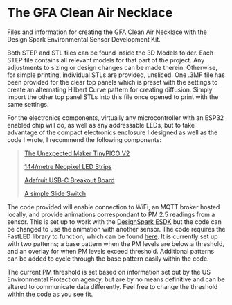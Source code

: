 # The GFA Clean Air Necklace
Files and information for creating the GFA Clean Air Necklace with the Design Spark Environmental Sensor Development Kit.

Both STEP and STL files can be found inside the 3D Models folder. Each STEP file contains all relevant models for that part of the project. Any adjustments to sizing or design changes can be made therein. Otherwise, for simple printing, individual STLs are provided, unsliced. One .3MF file has been provided for the clear top panels which is preset with the settings to create an alternating Hilbert Curve pattern for creating diffusion. Simply import the other top panel STLs into this file once opened to print with the same settings.

For the electronics components, virtually any microcontroller with an ESP32 enabled chip will do, as well as any addressable LEDs, but to take advantage of the compact electronics enclosure I designed as well as the code I wrote, I recommend the following components:

>[The Unexpected Maker TinyPICO V2](https://www.tinypico.com/)
>
>[144/metre Neopixel LED Strips](https://www.adafruit.com/product/1506)
>
>[Adafruit USB-C Breakout Board](https://www.adafruit.com/product/4090)
>
>[A simple Slide Switch](https://www.adafruit.com/product/805)


The code provided will enable connection to WiFi, an MQTT broker hosted locally, and provide animations correspondant to PM 2.5 readings from a sensor. This is set up to work with the [DesignSpark ESDK](https://www.rs-online.com/designspark/introducing-the-environmental-sensor-development-kit) but the code can be changed to use the animation with another sensor. The code requires the FastLED library to function, which can be found [here](https://github.com/FastLED/FastLED). It is currently set up with two patterns; a base pattern when the PM levels are below a threshold, and an overlay for when PM levels exceed threshold. Additional patterns can be added to cycle through the base pattern easily within the code.

The current PM threshold is set based on information set out by the US Environmental Protection agency, but are by no means definitive and can be altered to communicate data differently. Feel free to change the threshold within the code as you see fit.
